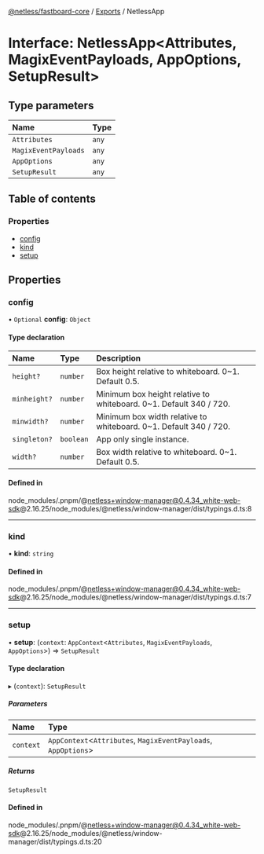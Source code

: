 [@netless/fastboard-core](../README.md) / [Exports](../modules.md) / NetlessApp

# Interface: NetlessApp<Attributes, MagixEventPayloads, AppOptions, SetupResult\>

## Type parameters

| Name | Type |
| :------ | :------ |
| `Attributes` | `any` |
| `MagixEventPayloads` | `any` |
| `AppOptions` | `any` |
| `SetupResult` | `any` |

## Table of contents

### Properties

- [config](NetlessApp.md#config)
- [kind](NetlessApp.md#kind)
- [setup](NetlessApp.md#setup)

## Properties

### config

• `Optional` **config**: `Object`

#### Type declaration

| Name | Type | Description |
| :------ | :------ | :------ |
| `height?` | `number` | Box height relative to whiteboard. 0~1. Default 0.5. |
| `minheight?` | `number` | Minimum box height relative to whiteboard. 0~1. Default 340 / 720. |
| `minwidth?` | `number` | Minimum box width relative to whiteboard. 0~1. Default 340 / 720. |
| `singleton?` | `boolean` | App only single instance. |
| `width?` | `number` | Box width relative to whiteboard. 0~1. Default 0.5. |

#### Defined in

node_modules/.pnpm/@netless+window-manager@0.4.34_white-web-sdk@2.16.25/node_modules/@netless/window-manager/dist/typings.d.ts:8

___

### kind

• **kind**: `string`

#### Defined in

node_modules/.pnpm/@netless+window-manager@0.4.34_white-web-sdk@2.16.25/node_modules/@netless/window-manager/dist/typings.d.ts:7

___

### setup

• **setup**: (`context`: `AppContext`<`Attributes`, `MagixEventPayloads`, `AppOptions`\>) => `SetupResult`

#### Type declaration

▸ (`context`): `SetupResult`

##### Parameters

| Name | Type |
| :------ | :------ |
| `context` | `AppContext`<`Attributes`, `MagixEventPayloads`, `AppOptions`\> |

##### Returns

`SetupResult`

#### Defined in

node_modules/.pnpm/@netless+window-manager@0.4.34_white-web-sdk@2.16.25/node_modules/@netless/window-manager/dist/typings.d.ts:20
